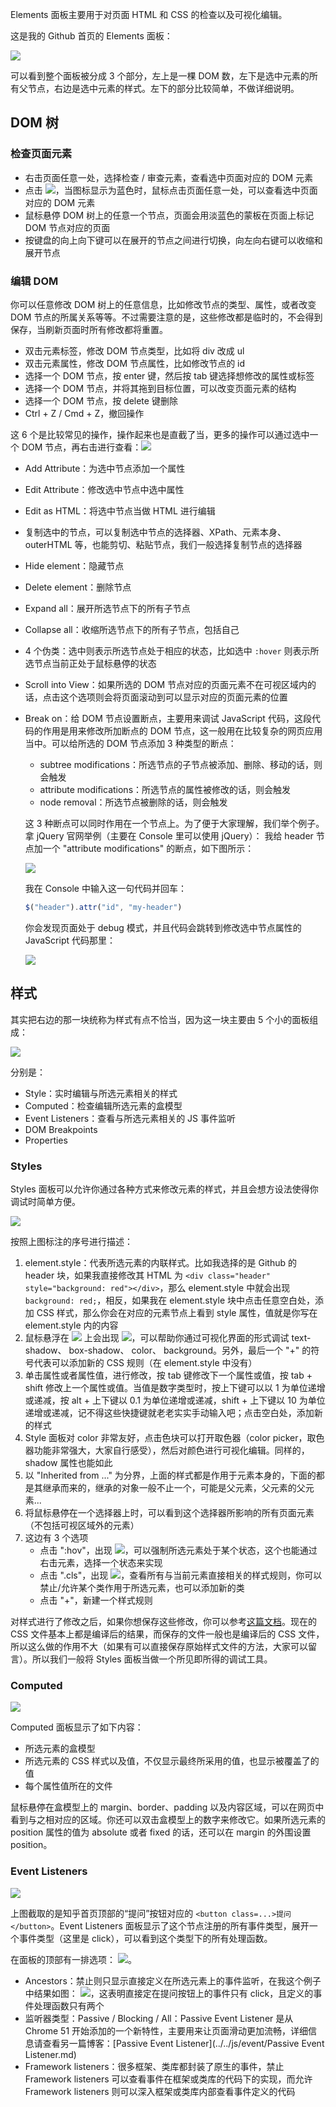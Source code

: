 Elements 面板主要用于对页面 HTML 和 CSS 的检查以及可视化编辑。

这是我的 Github 首页的 Elements 面板：

![](./res/element-1.png)

可以看到整个面板被分成 3 个部分，左上是一棵 DOM 数，左下是选中元素的所有父节点，右边是选中元素的样式。左下的部分比较简单，不做详细说明。

## DOM 树

### 检查页面元素

- 右击页面任意一处，选择检查 / 审查元素，查看选中页面对应的 DOM 元素
- 点击 ![](./res/toolbar-1.png)，当图标显示为蓝色时，鼠标点击页面任意一处，可以查看选中页面对应的 DOM 元素
- 鼠标悬停 DOM 树上的任意一个节点，页面会用淡蓝色的蒙板在页面上标记 DOM 节点对应的页面
- 按键盘的向上向下键可以在展开的节点之间进行切换，向左向右键可以收缩和展开节点

### 编辑 DOM

你可以任意修改 DOM 树上的任意信息，比如修改节点的类型、属性，或者改变 DOM 节点的所属关系等等。不过需要注意的是，这些修改都是临时的，不会得到保存，当刷新页面时所有修改都将重置。

- 双击元素标签，修改 DOM 节点类型，比如将 div 改成 ul
- 双击元素属性，修改 DOM 节点属性，比如修改节点的 id
- 选择一个 DOM 节点，按 enter 键，然后按 tab 键选择想修改的属性或标签
- 选择一个 DOM 节点，并将其拖到目标位置，可以改变页面元素的结构
- 选择一个 DOM 节点，按 delete 键删除
- Ctrl + Z / Cmd + Z，撤回操作

这 6 个是比较常见的操作，操作起来也是直截了当，更多的操作可以通过选中一个 DOM 节点，再右击进行查看：![](./res/element-2.png)

- Add Attribute：为选中节点添加一个属性
- Edit Attribute：修改选中节点中选中属性
- Edit as HTML：将选中节点当做 HTML 进行编辑
- 复制选中的节点，可以复制选中节点的选择器、XPath、元素本身、outerHTML 等，也能剪切、粘贴节点，我们一般选择复制节点的选择器
- Hide element：隐藏节点
- Delete element：删除节点
- Expand all：展开所选节点下的所有子节点
- Collapse all：收缩所选节点下的所有子节点，包括自己
- 4 个伪类：选中则表示所选节点处于相应的状态，比如选中 `:hover` 则表示所选节点当前正处于鼠标悬停的状态
- Scroll into View：如果所选的 DOM 节点对应的页面元素不在可视区域内的话，点击这个选项则会将页面滚动到可以显示对应的页面元素的位置
- Break on：给 DOM 节点设置断点，主要用来调试 JavaScript 代码，这段代码的作用是用来修改所加断点的 DOM 节点，这一般用在比较复杂的网页应用当中。可以给所选的 DOM 节点添加 3 种类型的断点：
    - subtree modifications：所选节点的子节点被添加、删除、移动的话，则会触发
    - attribute modifications：所选节点的属性被修改的话，则会触发
    - node removal：所选节点被删除的话，则会触发

    这 3 种断点可以同时作用在一个节点上。为了便于大家理解，我们举个例子。拿 jQuery 官网举例（主要在 Console 里可以使用 jQuery）：
    我给 header 节点加一个 "attribute modifications" 的断点，如下图所示：

    ![](./res/element-break-point-1.png)

    我在 Console 中输入这一句代码并回车：

    ```javascript
    $("header").attr("id", "my-header")
    ```

    你会发现页面处于 debug 模式，并且代码会跳转到修改选中节点属性的 JavaScript 代码那里：

    ![](./res/element-break-point-2.png)


## 样式

其实把右边的那一块统称为样式有点不恰当，因为这一块主要由 5 个小的面板组成：

![](./res/element-style-1.png)

分别是：

- Style：实时编辑与所选元素相关的样式
- Computed：检查编辑所选元素的盒模型
- Event Listeners：查看与所选元素相关的 JS 事件监听
- DOM Breakpoints
- Properties

### Styles

Styles 面板可以允许你通过各种方式来修改元素的样式，并且会想方设法使得你调试时简单方便。

![](./res/element-style-2.png)

按照上图标注的序号进行描述：

1. element.style：代表所选元素的内联样式。比如我选择的是 Github 的 header 块，如果我直接修改其 HTML 为 `<div class="header" style="background: red"></div>`，那么 element.style 中就会出现 `background: red;`，相反，如果我在 element.style 块中点击任意空白处，添加 CSS 样式，那么你会在对应的元素节点上看到 style 属性，值就是你写在 element.style 内的内容
2. 鼠标悬浮在 ![](./res/element-style-6.png) 上会出现 ![](./res/element-style-5.png)，可以帮助你通过可视化界面的形式调试 text-shadow、 box-shadow、 color、 background。另外，最后一个 "+" 的符号代表可以添加新的 CSS 规则（在 element.style 中没有）
3. 单击属性或者属性值，进行修改，按 tab 键修改下一个属性或值，按 tab + shift 修改上一个属性或值。当值是数字类型时，按上下键可以以 1 为单位递增或递减，按 alt + 上下键以 0.1 为单位递增或递减，shift + 上下键以 10 为单位递增或递减，记不得这些快捷键就老老实实手动输入吧；点击空白处，添加新的样式
4. Style 面板对 color 非常友好，点击色块可以打开取色器（color picker，取色器功能非常强大，大家自行感受），然后对颜色进行可视化编辑。同样的，shadow 属性也能如此
5. 以 "Inherited from ..." 为分界，上面的样式都是作用于元素本身的，下面的都是其继承而来的，继承的对象一般不止一个，可能是父元素，父元素的父元素...
6. 将鼠标悬停在一个选择器上时，可以看到这个选择器所影响的所有页面元素（不包括可视区域外的元素）
7. 这边有 3 个选项
    - 点击 ":hov"，出现 ![](./res/element-style-3.png)，可以强制所选元素处于某个状态，这个也能通过右击元素，选择一个状态来实现
    - 点击 ".cls"，出现 ![](./res/element-style-4.png)，查看所有与当前元素直接相关的样式规则，你可以禁止/允许某个类作用于所选元素，也可以添加新的类
    - 点击 "+"，新建一个样式规则


对样式进行了修改之后，如果你想保存这些修改，你可以参考[这篇文档](https://developers.google.com/web/tools/setup/setup-workflow)。现在的 CSS 文件基本上都是编译后的结果，而保存的文件一般也是编译后的 CSS 文件，所以这么做的作用不大（如果有可以直接保存原始样式文件的方法，大家可以留言）。所以我们一般将 Styles 面板当做一个所见即所得的调试工具。

### Computed

![](./res/element-computed-1.png)

Computed 面板显示了如下内容：

- 所选元素的盒模型
- 所选元素的 CSS 样式以及值，不仅显示最终所采用的值，也显示被覆盖了的值
- 每个属性值所在的文件

鼠标悬停在盒模型上的 margin、border、padding 以及内容区域，可以在网页中看到与之相对应的区域。你还可以双击盒模型上的数字来修改它。如果所选元素的 position 属性的值为 absolute 或者 fixed 的话，还可以在 margin 的外围设置 position。

### Event Listeners

![](./res/element-event-1.png)

上图截取的是知乎首页顶部的“提问”按钮对应的 `<button class=...>提问</button>`。Event Listeners 面板显示了这个节点注册的所有事件类型，展开一个事件类型（这里是 click），可以看到这个类型下的所有处理函数。

在面板的顶部有一排选项： ![](./res/element-event-2.png)。

- Ancestors：禁止则只显示直接定义在所选元素上的事件监听，在我这个例子中结果如图： ![](./res/element-event-3.png)，这表明直接定在提问按钮上的事件只有 click，且定义的事件处理函数只有两个
- 监听器类型：Passive / Blocking / All：Passive Event Listener  是从 Chrome 51 开始添加的一个新特性，主要用来让页面滑动更加流畅，详细信息请查看另一篇博客：[Passive Event Listener](../../js/event/Passive Event Listener.md)
- Framework listeners：很多框架、类库都封装了原生的事件，禁止 Framework listeners 可以查看事件在框架或类库的代码下的实现，而允许 Framework listeners 则可以深入框架或类库内部查看事件定义的代码
